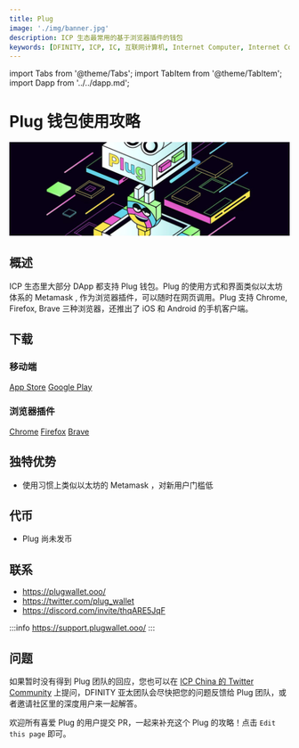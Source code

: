 ```yaml
---
title: Plug
image: './img/banner.jpg'
description: ICP 生态最常用的基于浏览器插件的钱包
keywords: [DFINITY, ICP, IC, 互联网计算机, Internet Computer, Internet Computer Protocol, Web3, Crypto, Blockchain, 区块链, 加密货币, DApp, 去中心化, 去中心化应用, developer, startup, plug, wallet, DID]
---
```


import Tabs from '@theme/Tabs';
import TabItem from '@theme/TabItem';
import Dapp from '../../dapp.md';

# Plug 钱包使用攻略

![Plug](./img/banner.jpg)

## 概述

ICP 生态里大部分 DApp 都支持 Plug 钱包。Plug 的使用方式和界面类似以太坊体系的 Metamask , 作为浏览器插件，可以随时在网页调用。Plug 支持 Chrome, Firefox, Brave 三种浏览器，还推出了 iOS 和 Android 的手机客户端。

## 下载

### 移动端

<Tabs>
  <TabItem value="iOS" label="iOS" default>
    <a href="https://apps.apple.com/us/app/plug-crypto-wallet/id1599570197">App Store</a>
  </TabItem>
  <TabItem value="Android" label="Android">
    <a href="https://play.google.com/store/apps/details?id=co.psychedelic.plug">Google Play</a>
  </TabItem>
</Tabs>

### 浏览器插件

<Tabs>
  <TabItem value="Chrome" label="Chrome" default>
    <a href="https://chrome.google.com/webstore/detail/plug/cfbfdhimifdmdehjmkdobpcjfefblkjm">Chrome</a>
  </TabItem>
  <TabItem value="Firefox" label="Firefox">
    <a href="https://addons.mozilla.org/en-US/firefox/addon/plug/">Firefox</a>
  </TabItem>
  <TabItem value="Brave" label="Brave">
    <a href="https://chrome.google.com/webstore/detail/plug/cfbfdhimifdmdehjmkdobpcjfefblkjm">Brave</a>
  </TabItem>
</Tabs>

## 独特优势

- 使用习惯上类似以太坊的 Metamask ，对新用户门槛低

## 代币

- Plug 尚未发币

## 联系

- https://plugwallet.ooo/
- https://twitter.com/plug_wallet
- https://discord.com/invite/thqARE5JqF

:::info
https://support.plugwallet.ooo/
:::

## 问题

如果暂时没有得到 Plug 团队的回应，您也可以在 [ICP China 的 Twitter Community](https://twitter.com/i/communities/1679302895571988481) 上提问，DFINITY 亚太团队会尽快把您的问题反馈给 Plug 团队，或者邀请社区里的深度用户来一起解答。

欢迎所有喜爱 Plug 的用户提交 PR，一起来补充这个 Plug 的攻略！点击 `Edit this page` 即可。

<Dapp />